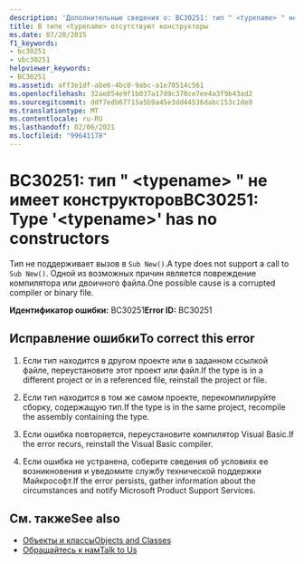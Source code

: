 ```yaml
---
description: 'Дополнительные сведения о: BC30251: тип " <typename> " не имеет конструкторов'
title: В типе <typename> отсутствуют конструкторы
ms.date: 07/20/2015
f1_keywords:
- bc30251
- vbc30251
helpviewer_keywords:
- BC30251
ms.assetid: aff3e1df-abe6-4bc0-9abc-a1e70514c561
ms.openlocfilehash: 32ae854e9f1b037a17d9c378ce7ee4a3f9b43ad2
ms.sourcegitcommit: ddf7edb67715a5b9a45e3dd44536dabc153c1de0
ms.translationtype: MT
ms.contentlocale: ru-RU
ms.lasthandoff: 02/06/2021
ms.locfileid: "99641178"
---
```

# <a name="bc30251-type-typename-has-no-constructors"></a><span data-ttu-id="e328b-103">BC30251: тип " \<typename> " не имеет конструкторов</span><span class="sxs-lookup"><span data-stu-id="e328b-103">BC30251: Type '\<typename>' has no constructors</span></span>

<span data-ttu-id="e328b-104">Тип не поддерживает вызов в `Sub New()`.</span><span class="sxs-lookup"><span data-stu-id="e328b-104">A type does not support a call to `Sub New()`.</span></span> <span data-ttu-id="e328b-105">Одной из возможных причин является повреждение компилятора или двоичного файла.</span><span class="sxs-lookup"><span data-stu-id="e328b-105">One possible cause is a corrupted compiler or binary file.</span></span>

 <span data-ttu-id="e328b-106">**Идентификатор ошибки:** BC30251</span><span class="sxs-lookup"><span data-stu-id="e328b-106">**Error ID:** BC30251</span></span>

## <a name="to-correct-this-error"></a><span data-ttu-id="e328b-107">Исправление ошибки</span><span class="sxs-lookup"><span data-stu-id="e328b-107">To correct this error</span></span>

1. <span data-ttu-id="e328b-108">Если тип находится в другом проекте или в заданном ссылкой файле, переустановите этот проект или файл.</span><span class="sxs-lookup"><span data-stu-id="e328b-108">If the type is in a different project or in a referenced file, reinstall the project or file.</span></span>

2. <span data-ttu-id="e328b-109">Если тип находится в том же самом проекте, перекомпилируйте сборку, содержащую тип.</span><span class="sxs-lookup"><span data-stu-id="e328b-109">If the type is in the same project, recompile the assembly containing the type.</span></span>

3. <span data-ttu-id="e328b-110">Если ошибка повторяется, переустановите компилятор Visual Basic.</span><span class="sxs-lookup"><span data-stu-id="e328b-110">If the error recurs, reinstall the Visual Basic compiler.</span></span>

4. <span data-ttu-id="e328b-111">Если ошибка не устранена, соберите сведения об условиях ее возникновения и уведомите службу технической поддержки Майкрософт.</span><span class="sxs-lookup"><span data-stu-id="e328b-111">If the error persists, gather information about the circumstances and notify Microsoft Product Support Services.</span></span>

## <a name="see-also"></a><span data-ttu-id="e328b-112">См. также</span><span class="sxs-lookup"><span data-stu-id="e328b-112">See also</span></span>

- [<span data-ttu-id="e328b-113">Объекты и классы</span><span class="sxs-lookup"><span data-stu-id="e328b-113">Objects and Classes</span></span>](../../programming-guide/language-features/objects-and-classes/index.md)
- [<span data-ttu-id="e328b-114">Обращайтесь к нам</span><span class="sxs-lookup"><span data-stu-id="e328b-114">Talk to Us</span></span>](/visualstudio/ide/feedback-options)
